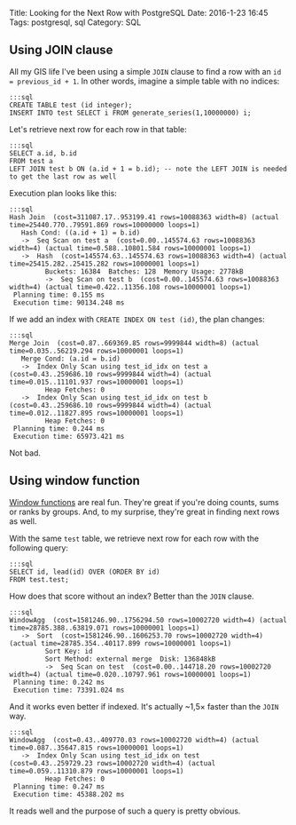 Title: Looking for the Next Row with PostgreSQL
Date: 2016-1-23 16:45
Tags: postgresql, sql
Category: SQL

## Using JOIN clause

All my GIS life I've been using a simple `JOIN` clause to find a row with an `id = previous_id + 1`. In other words, imagine a simple table with no indices:

    :::sql
    CREATE TABLE test (id integer);
    INSERT INTO test SELECT i FROM generate_series(1,10000000) i;

Let's retrieve next row for each row in that table:

    :::sql
    SELECT a.id, b.id
    FROM test a
    LEFT JOIN test b ON (a.id + 1 = b.id); -- note the LEFT JOIN is needed to get the last row as well

Execution plan looks like this:

    :::sql
    Hash Join  (cost=311087.17..953199.41 rows=10088363 width=8) (actual time=25440.770..79591.869 rows=10000000 loops=1)
       Hash Cond: ((a.id + 1) = b.id)
       ->  Seq Scan on test a  (cost=0.00..145574.63 rows=10088363 width=4) (actual time=0.588..10801.584 rows=10000001 loops=1)
       ->  Hash  (cost=145574.63..145574.63 rows=10088363 width=4) (actual time=25415.282..25415.282 rows=10000001 loops=1)
             Buckets: 16384  Batches: 128  Memory Usage: 2778kB
             ->  Seq Scan on test b  (cost=0.00..145574.63 rows=10088363 width=4) (actual time=0.422..11356.108 rows=10000001 loops=1)
     Planning time: 0.155 ms
     Execution time: 90134.248 ms

If we add an index with `CREATE INDEX ON test (id)`, the plan changes:

    :::sql
    Merge Join  (cost=0.87..669369.85 rows=9999844 width=8) (actual time=0.035..56219.294 rows=10000001 loops=1)
       Merge Cond: (a.id = b.id)
       ->  Index Only Scan using test_id_idx on test a  (cost=0.43..259686.10 rows=9999844 width=4) (actual time=0.015..11101.937 rows=10000001 loops=1)
             Heap Fetches: 0
       ->  Index Only Scan using test_id_idx on test b  (cost=0.43..259686.10 rows=9999844 width=4) (actual time=0.012..11827.895 rows=10000001 loops=1)
             Heap Fetches: 0
     Planning time: 0.244 ms
     Execution time: 65973.421 ms

Not bad.

## Using window function

[Window functions](http://www.postgresql.org/docs/9.4/static/functions-window.html) are real fun. They're great if you're doing counts, sums or ranks by groups. And, to my surprise, they're great in finding next rows as well.

With the same `test` table, we retrieve next row for each row with the following query:

    :::sql
    SELECT id, lead(id) OVER (ORDER BY id)
    FROM test.test;

How does that score without an index? Better than the `JOIN` clause.

    :::sql
    WindowAgg  (cost=1581246.90..1756294.50 rows=10002720 width=4) (actual time=28785.388..63819.071 rows=10000001 loops=1)
       ->  Sort  (cost=1581246.90..1606253.70 rows=10002720 width=4) (actual time=28785.354..40117.899 rows=10000001 loops=1)
             Sort Key: id
             Sort Method: external merge  Disk: 136848kB
             ->  Seq Scan on test  (cost=0.00..144718.20 rows=10002720 width=4) (actual time=0.020..10797.961 rows=10000001 loops=1)
     Planning time: 0.242 ms
     Execution time: 73391.024 ms

And it works even better if indexed. It's actually ~1,5&times; faster than the `JOIN` way.

    :::sql
    WindowAgg  (cost=0.43..409770.03 rows=10002720 width=4) (actual time=0.087..35647.815 rows=10000001 loops=1)
       ->  Index Only Scan using test_id_idx on test  (cost=0.43..259729.23 rows=10002720 width=4) (actual time=0.059..11310.879 rows=10000001 loops=1)
             Heap Fetches: 0
     Planning time: 0.247 ms
     Execution time: 45388.202 ms

It reads well and the purpose of such a query is pretty obvious.